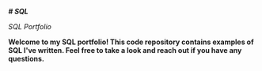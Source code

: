 ***# SQL***

*SQL Portfolio*

**Welcome to my SQL portfolio! This code repository contains examples of SQL I've written. Feel free to take a look and reach out if you have any questions.**
